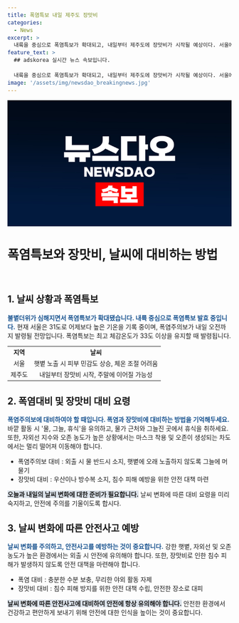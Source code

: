 ```yaml
---
title: 폭염특보 내일 제주도 장맛비
categories:
  - News
excerpt: >
  내륙을 중심으로 폭염특보가 확대되고, 내일부터 제주도에 장맛비가 시작될 예상이다. 서울에서는 불볕더위가 계속되며, 폭염특보가 내리쬐고 있는데, 폭염 조심과 오존 주의보도 발령된 상황이다. 이에 대해 인근 지역에서는 소나기가 예상되고, 장맛비 대비도 필요하다. 전국적으로 더위와 비바람 속에서 안전에 유의해야 한다. (150자)
feature_text: >
  ## adskorea 실시간 뉴스 속보입니다.

  내륙을 중심으로 폭염특보가 확대되고, 내일부터 제주도에 장맛비가 시작될 예상이다. 서울에서는 불볕더위가 계속되며, 폭염특보가 내리쬐고 있는데, 폭염 조심과 오존 주의보도 발령된 상황이다. 이에 대해 인근 지역에서는 소나기가 예상되고, 장맛비 대비도 필요하다. 전국적으로 더위와 비바람 속에서 안전에 유의해야 한다. (150자)
image: '/assets/img/newsdao_breakingnews.jpg'
---
```


<p><img src="/assets/img/newsdao_breakingnews.jpg" alt="adskorea 속보" /></p>

<h1>폭염특보와 장맛비, 날씨에 대비하는 방법</h1>

<p data-ke-size="size16">&nbsp;</p>

<h2 data-ke-size="size26">1. 날씨 상황과 폭염특보</h2>

<p><b><span style="color: #1a5490;">불볕더위가 심해지면서 폭염특보가 확대됐습니다. 내륙 중심으로 폭염특보 발효 중입니다.</span></b> 현재 서울은 31도로 어제보다 높은 기온을 기록 중이며, 폭염주의보가 내일 오전까지 발령될 전망입니다. 폭염특보는 최고 체감온도가 33도 이상을 유지할 때 발령됩니다.</p>

<table>
  <tr>
    <td style="text-align: center; height: 17px;"><b>지역</b></td>
    <td style="text-align: center; height: 17px;"><b>날씨</b></td>
  </tr>
  <tr>
    <td style="text-align: center; height: 17px;">서울</td>
    <td style="text-align: center; height: 17px;">햇볕 노출 시 피부 민감도 상승, 체온 조절 어려움</td>
  </tr>
  <tr>
    <td style="text-align: center; height: 17px;">제주도</td>
    <td style="text-align: center; height: 17px;">내일부터 장맛비 시작, 주말에 이어질 가능성</td>
  </tr>
</table>

<h2 data-ke-size="size26">2. 폭염대비 및 장맛비 대비 요령</h2>

<p><b><span style="color: #1a5490;">폭염주의보에 대비하여야 할 때입니다. 폭염과 장맛비에 대비하는 방법을 기억해두세요.</span></b> 바깥 활동 시 '물, 그늘, 휴식'을 유의하고, 물가 근처와 그늘진 곳에서 휴식을 취하세요. 또한, 자외선 지수와 오존 농도가 높은 상황에서는 마스크 착용 및 오존이 생성되는 차도에서는 멀리 떨어져 이동해야 합니다.</p>

<ul>
  <li>폭염주의보 대비 : 외출 시 물 반드시 소지, 햇볕에 오래 노출하지 않도록 그늘에 머물기</li>
  <li>장맛비 대비 : 우산이나 방수복 소지, 침수 피해 예방을 위한 안전 대책 마련</li>
</ul>

<p><b><span style="background-color: #21538527;">오늘과 내일의 날씨 변화에 대한 준비가 필요합니다.</span></b> 날씨 변화에 따른 대비 요령을 미리 숙지하고, 안전에 주의를 기울이도록 합시다.</p>

<h2 data-ke-size="size26">3. 날씨 변화에 따른 안전사고 예방</h2>

<p><b><span style="color: #1a5490;">날씨 변화를 주의하고, 안전사고를 예방하는 것이 중요합니다.</span></b> 강한 햇볕, 자외선 및 오존 농도가 높은 환경에서는 외출 시 안전에 유의해야 합니다. 또한, 장맛비로 인한 침수 피해가 발생하지 않도록 안전 대책을 마련해야 합니다.</p>

<ul>
  <li>폭염 대비 : 충분한 수분 보충, 무리한 야외 활동 자제</li>
  <li>장맛비 대비 : 침수 피해 방지를 위한 안전 대책 수립, 안전한 장소로 대피</li>
</ul>

<p><b><span style="background-color: #21538527;">날씨 변화에 따른 안전사고에 대비하여 안전에 항상 유의해야 합니다.</span></b> 안전한 환경에서 건강하고 편안하게 보내기 위해 안전에 대한 인식을 높이는 것이 중요합니다.</p>

<p data-ke-size="size16">&nbsp;</p>

